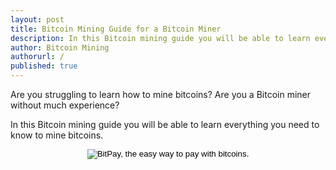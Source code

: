 ```yaml
---
layout: post
title: Bitcoin Mining Guide for a Bitcoin Miner
description: In this Bitcoin mining guide you will be able to learn everything you need to know to mine bitcoins.
author: Bitcoin Mining
authorurl: /
published: true
---
```


<p>Are you struggling to learn how to mine bitcoins? Are you a Bitcoin miner without much experience?
<p>In this Bitcoin mining guide you will be able to learn everything you need to know to mine bitcoins.
<center>
<form action="https://bitpay.com/checkout" method="post" >
  <input type="hidden" name="action" value="checkout" />
  <input type="hidden" name="posData" value="" />
  <input type="hidden" name="data" value="53BmHit8fmN9pnYg315qb495/A+pFqafdNz7q35vKpPUQ07AHS+THfPepI0Z0jM8cc6rumZ7H4ocmIVrnej+ta7n4bHkgis8due+xRXe7lgWyldb6MmcoZwa8Z6jSwatG0HClV9KMj4egcilrB4pqW7p9LCUokARciSB2yu2Y90bQ4xrQGez6omgbH1I+GDAQkNrTq45QYpCHnpUPpLgzUK5dpNYcqaLaqDsLD23M+hynQUTcVDyZ1iEBhdF2YuuZhIVx0UgifuTeNzeGV9UW+rEDkSQj5ToujeKWzIJcI4FxN2eRfpMyHsy5R8zhDzN" />
  <input type="image" src="https://bitpay.com/img/button2.png" border="0" name="submit" alt="BitPay, the easy way to pay with bitcoins." >
</form>
</center>
